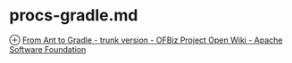 # procs-gradle.md
⊕ [From Ant to Gradle - trunk version - OFBiz Project Open Wiki - Apache Software Foundation](https://cwiki.apache.org/confluence/display/OFBIZ/From+Ant+to+Gradle+-+trunk+version)
